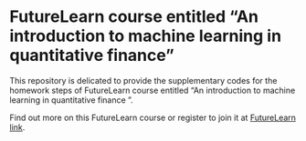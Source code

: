 # FutureLearn course entitled “An introduction to machine learning in quantitative finance”

This repository is delicated to provide the supplementary codes for the homework steps of FutureLearn course entitled “An introduction to machine learning in quantitative finance ”.

Find out more on this FutureLearn course or register to join it at [FutureLearn link](https://www.futurelearn.com/courses/an-introduction-to-machine-learning-in-quantitative-finance/1). 
